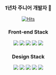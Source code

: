 <div align="center">

### 1년차 주니어 개발자 👋
[![Hits](https://hits.seeyoufarm.com/api/count/incr/badge.svg?url=https%3A%2F%2Fgithub.com%2Fhayhyang%2Fhit-counter&count_bg=%2379C83D&title_bg=%23555555&icon=&icon_color=%23E7E7E7&title=hits&edge_flat=false)](https://hits.seeyoufarm.com)



### Front-end Stack
<img src="https://img.shields.io/badge/JavaScript-F7DF1E?style=flat-square&logo=JavaScript&logoColor=000000" />
<img src="https://img.shields.io/badge/TypeScript-3178C6?style=flat-square&logo=TypeScript&logoColor=white" />
<img src="https://img.shields.io/badge/React-61DAFB?style=flat-square&logo=React&logoColor=000000" />
<img src="https://img.shields.io/badge/Next.js-ffffff?style=flat-square&logo=Next.js&logoColor=000000" />
<img src="https://img.shields.io/badge/Svelte-FF3E00?style=flat-square&logo=Svelte&logoColor=white" />
  
### Design Stack
<img src="https://img.shields.io/badge/Adobe Photoshop-31A8FF?style=flat-square&logo=Adobe Photoshop&logoColor=white" />
<img src="https://img.shields.io/badge/Adobe Illustrator-FF9A00?style=flat-square&logo=Adobe Illustrator&logoColor=white" />
<img src="https://img.shields.io/badge/Adobe InDesign-FF3366?style=flat-square&logo=Adobe InDesign&logoColor=white" />
<img src="https://img.shields.io/badge/Figma-F24E1E?style=flat-square&logo=Figma&logoColor=white" />
<img src="https://img.shields.io/badge/Framer-0055FF?style=flat-square&logo=Framer&logoColor=white" />
  
</div>
